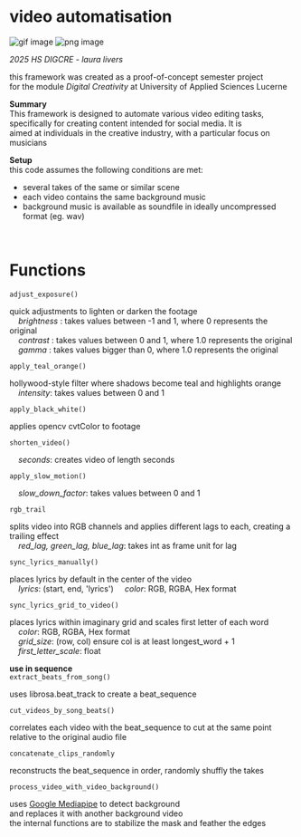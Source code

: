 <h1>video automatisation</h1>

![gif image](dodji.gif)
![png image](dodji.png)



_2025 HS DIGCRE - laura livers_

this framework was created as a proof-of-concept semester project   
for the module _Digital Creativity_ at University of Applied Sciences Lucerne  

**Summary**  
This framework is designed to automate various video editing tasks,  
specifically for creating content intended for social media. It is  
aimed at individuals in the creative industry, with a particular focus on musicians




**Setup**  
this code assumes the following conditions are met:
- several takes of the same or similar scene
- each video contains the same background music
- background music is available as soundfile in ideally uncompressed format (eg. wav)

<p>&nbsp;</p>

<h1>Functions</h1>

```adjust_exposure()```  

quick adjustments to lighten or darken the footage  
&nbsp;&nbsp;&nbsp;&nbsp;_brightness_ : takes values between -1 and 1, where 0 represents the original  
&nbsp;&nbsp;&nbsp;&nbsp;_contrast_ : takes values between 0 and 1, where 1.0 represents the original  
&nbsp;&nbsp;&nbsp;&nbsp;_gamma_ : takes values bigger than 0, where 1.0 represents the original  

```apply_teal_orange()```  

hollywood-style filter where shadows become teal and highlights orange
&nbsp;&nbsp;&nbsp;&nbsp;_intensity_: takes values between 0 and 1

```apply_black_white()```  

applies opencv cvtColor to footage  

```shorten_video()```  

&nbsp;&nbsp;&nbsp;&nbsp;_seconds_: creates video of length seconds  

```apply_slow_motion()```  

&nbsp;&nbsp;&nbsp;&nbsp;_slow_down_factor_: takes values between 0 and 1  

```rgb_trail```  

splits video into RGB channels and applies different lags to each, creating a trailing effect  
&nbsp;&nbsp;&nbsp;&nbsp;_red_lag, green_lag, blue_lag_: takes int as frame unit for lag  

```sync_lyrics_manually()```  

places lyrics by default in the center of the video  
&nbsp;&nbsp;&nbsp;&nbsp;_lyrics_: (start, end, 'lyrics')
&nbsp;&nbsp;&nbsp;&nbsp;_color_: RGB, RGBA, Hex format  

```sync_lyrics_grid_to_video()```  

places lyrics within imaginary grid and scales first letter of each word  
&nbsp;&nbsp;&nbsp;&nbsp;_color_: RGB, RGBA, Hex format  
&nbsp;&nbsp;&nbsp;&nbsp;_grid_size_: (row, col) ensure col is at least longest_word + 1  
&nbsp;&nbsp;&nbsp;&nbsp;_first_letter_scale_: float  


**use in sequence**  
```extract_beats_from_song()```   

uses librosa.beat_track to create a beat_sequence  

```cut_videos_by_song_beats()```  

correlates each video with the beat_sequence to cut at the same point  
relative to the original audio file  

```concatenate_clips_randomly```  

reconstructs the beat_sequence in order, randomly shuffly the takes  
  
  

```process_video_with_video_background()```  

uses [Google Mediapipe](https://github.com/google-ai-edge/mediapipe) to detect background   
and replaces it with another background video  
the internal functions are to stabilize the mask and feather the edges  

